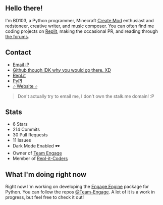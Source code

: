 ## Hello there!

I'm BD103, a Python programmer, Minecraft [Create Mod](https://github.com/Creators-of-Create/Create) enthusiast and redstoneer, creative writer, and music composer. You can often find me coding projects on [Replit](https://replit.com), making the occasional PR, and reading through [the forums](https://replit.com/tallk).

## Contact

- [Email :P](mailto:dont@stalk.me)
- [Github though IDK why you would go there. XD](https://github.com/BD103)
- [Repl.it](https://replit.com/@BD103)
- [PyPI](https://pypi.org/user/BD103/)
- [🎶 Website 🎶](https://bd103.github.io)

> Don't actually try to email me, I don't own the stalk.me domain! :P

## Stats

- 6 Stars
- 214 Commits
- 30 Pull Requests
- 11 Issues
- Dark Mode Enabled 🕶️
- Owner of [Team Engage](https://github.com/Team-Engage)
- Member of [Repl-it-Coders](https://github.com/Repl-it-Coders)

## What I'm doing right now

Right now I'm working on developing the [Engage Engine](https://pypi.org/project/engage-engine) package for Python. You can follow the repos [@Team-Engage](https://github.com/Team-Engage). A lot of it is a work in progress, but feel free to check it out!
